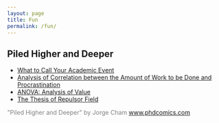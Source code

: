 ```yaml
---
layout: page
title: Fun
permalink: /fun/
---
```


## Piled Higher and Deeper

* [What to Call Your Academic Event](http://phdcomics.com/comics/archive.php?comicid=1704)
* [Analysis of Correlation between the Amount of Work to be Done and Procrastination](http://phdcomics.com/comics/archive.php?comicid=1388)
* [ANOVA: Analysis of Value](http://phdcomics.com/comics/archive.php?comicid=905)
* [The Thesis of Repulsor Field](http://phdcomics.com/comics/archive.php?comicid=1354)

<p style="color:gray">
"Piled Higher and Deeper" by Jorge Cham <a href="http://phdcomics.com/">www.phdcomics.com</a>
</p>


